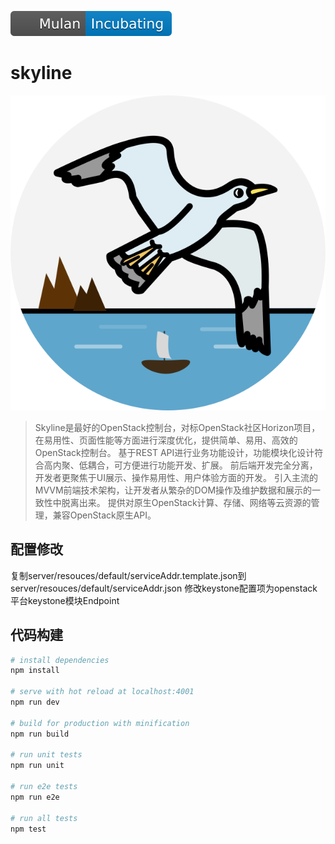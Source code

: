 [![image](./Mulan-incubating-blue.svg)](http://mulanos.cn)

# skyline

![image](./skyline-logo.png?raw=true)

> Skyline是最好的OpenStack控制台，对标OpenStack社区Horizon项目，在易用性、页面性能等方面进行深度优化，提供简单、易用、高效的OpenStack控制台。
> 基于REST API进行业务功能设计，功能模块化设计符合高内聚、低耦合，可方便进行功能开发、扩展。
> 前后端开发完全分离，开发者更聚焦于UI展示、操作易用性、用户体验方面的开发。
> 引入主流的MVVM前端技术架构，让开发者从繁杂的DOM操作及维护数据和展示的一致性中脱离出来。
> 提供对原生OpenStack计算、存储、网络等云资源的管理，兼容OpenStack原生API。

## 配置修改
复制server/resouces/default/serviceAddr.template.json到server/resouces/default/serviceAddr.json
修改keystone配置项为openstack平台keystone模块Endpoint

## 代码构建

``` bash
# install dependencies
npm install

# serve with hot reload at localhost:4001
npm run dev

# build for production with minification
npm run build

# run unit tests
npm run unit

# run e2e tests
npm run e2e

# run all tests
npm test
```
